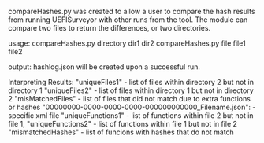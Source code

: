 compareHashes.py was created to allow a user to compare the hash results from running UEFISurveyor with other runs from the tool.  The module can compare two files to return the differences, or two directories.

usage:
  compareHashes.py directory dir1 dir2
  compareHashes.py file file1 file2

output:
  hashlog.json will be created upon a successful run.

Interpreting Results:
    "uniqueFiles1" - list of files within directory 2 but not in directory 1
    "uniqueFiles2" - list of files within directory 1 but not in directory 2
    "misMatchedFiles" - list of files that did not match due to extra functions or hashes
    "00000000-0000-0000-0000-000000000000_Filename.json": - specific xml file
    "uniqueFunctions1" - list of functions within file 2 but not in file 1,
    "uniqueFunctions2" - list of functions within file 1 but not in file 2
    "mismatchedHashes" - list of funcions with hashes that do not match